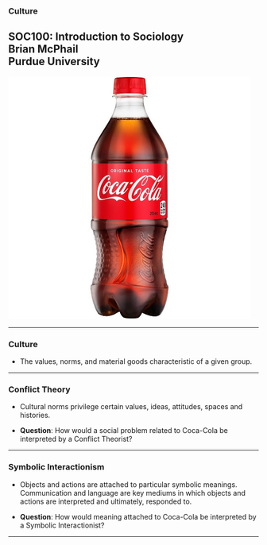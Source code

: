 ### Culture
SOC100: Introduction to Sociology  
Brian McPhail  
Purdue University
---
![Coke](img/coke.jpg)

---

### Culture

- The values, norms, and material goods characteristic of a given group.


---
### Conflict Theory

- Cultural norms privilege certain values, ideas, attitudes, spaces and histories.

- **Question**: How would a social problem related to Coca-Cola be interpreted by a Conflict Theorist?

---
### Symbolic Interactionism

- Objects and actions are attached to particular symbolic meanings. Communication and language are key mediums in which objects and actions are interpreted and ultimately, responded to.  

- **Question**: How would meaning attached to Coca-Cola be interpreted by a Symbolic Interactionist?

---
